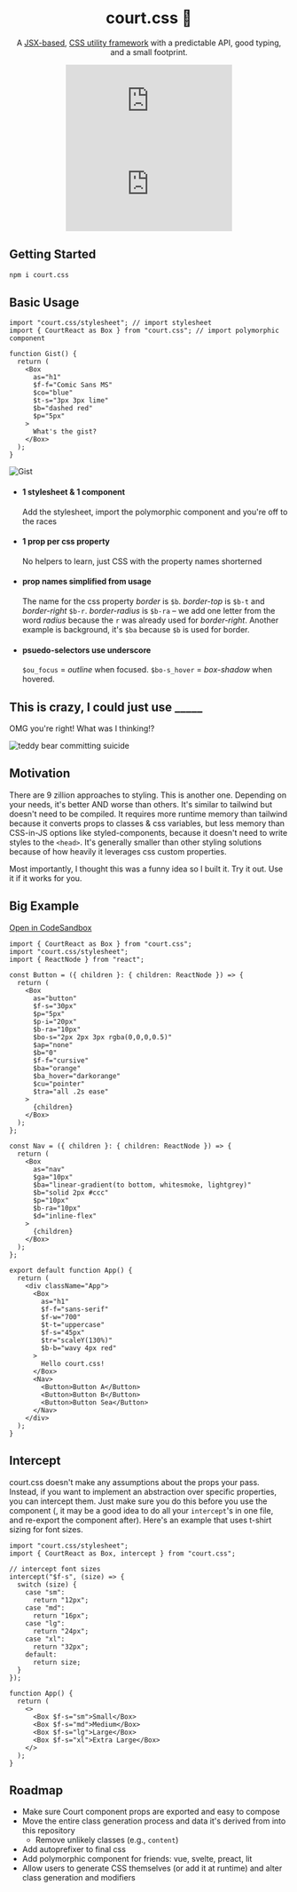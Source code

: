 <div align="center">
  
# court.css 🏰

A <u>JSX-based</u>, <u>CSS utility framework</u> with a predictable API, good typing, and a small footprint.
  
![npm](https://img.shields.io/npm/v/court.css)
![npm bundle size](https://img.shields.io/bundlephobia/min/court.css)
  
</div>

## Getting Started

```bash
npm i court.css
```

## Basic Usage

```tsx
import "court.css/stylesheet"; // import stylesheet
import { CourtReact as Box } from "court.css"; // import polymorphic component

function Gist() {
  return (
    <Box
      as="h1"
      $f-f="Comic Sans MS"
      $co="blue"
      $t-s="3px 3px lime"
      $b="dashed red"
      $p="5px"
    >
      What's the gist?
    </Box>
  );
}
```

![Gist](https://i.ibb.co/dMbyLV2/Screen-Shot-2022-01-30-at-12-53-23-PM.png)

- #### 1 stylesheet & 1 component
  Add the stylesheet, import the polymorphic component and you're off to the races
- #### 1 prop per css property
  No helpers to learn, just CSS with the property names shorterned
- #### prop names simplified from usage
  The name for the css property _border_ is `$b`. _border-top_ is `$b-t` and _border-right_ `$b-r`. _border-radius_ is `$b-ra` – we add one letter from the word _radius_ because the `r` was already used for _border-right_. Another example is background, it's `$ba` because `$b` is used for border.
- #### psuedo-selectors use underscore 
  `$ou_focus` = _outline_ when focused. `$bo-s_hover` = _box-shadow_ when hovered.
  
## This is crazy, I could just use _____

OMG you're right! What was I thinking!?

![teddy bear committing suicide](https://media0.giphy.com/media/vkwAeqMEUSaoU/giphy.gif?cid=ecf05e47ebd1a1jwry1bm2h6b354kegtp9poux67jg77vbfo&rid=giphy.gif&ct=g)

## Motivation

There are 9 zillion approaches to styling. This is another one. Depending on your needs, it's better AND worse than others. It's similar to tailwind but doesn't need to be compiled. It requires more runtime memory than tailwind because it converts props to classes & css variables, but less memory than CSS-in-JS options like styled-components, because it doesn't need to write styles to the `<head>`. It's generally smaller than other styling solutions because of how heavily it leverages css custom properties.

Most importantly, I thought this was a funny idea so I built it. Try it out. Use it if it works for you.

## Big Example

[Open in CodeSandbox](https://codesandbox.io/s/court-css-example-uudxu?file=/src/App.tsx)

```tsx
import { CourtReact as Box } from "court.css";
import "court.css/stylesheet";
import { ReactNode } from "react";

const Button = ({ children }: { children: ReactNode }) => {
  return (
    <Box
      as="button"
      $f-s="30px"
      $p="5px"
      $p-i="20px"
      $b-ra="10px"
      $bo-s="2px 2px 3px rgba(0,0,0,0.5)"
      $ap="none"
      $b="0"
      $f-f="cursive"
      $ba="orange"
      $ba_hover="darkorange"
      $cu="pointer"
      $tra="all .2s ease"
    >
      {children}
    </Box>
  );
};

const Nav = ({ children }: { children: ReactNode }) => {
  return (
    <Box
      as="nav"
      $ga="10px"
      $ba="linear-gradient(to bottom, whitesmoke, lightgrey)"
      $b="solid 2px #ccc"
      $p="10px"
      $b-ra="10px"
      $d="inline-flex"
    >
      {children}
    </Box>
  );
};

export default function App() {
  return (
    <div className="App">
      <Box
        as="h1"
        $f-f="sans-serif"
        $f-w="700"
        $t-t="uppercase"
        $f-s="45px"
        $tr="scaleY(130%)"
        $b-b="wavy 4px red"
      >
        Hello court.css!
      </Box>
      <Nav>
        <Button>Button A</Button>
        <Button>Button B</Button>
        <Button>Button Sea</Button>
      </Nav>
    </div>
  );
}
```

## Intercept

court.css doesn't make any assumptions about the props your pass. Instead, if you want to implement an abstraction over specific properties, you can intercept them. Just make sure you do this before you use the component (, it may be a good idea to do all your `intercept`'s in one file, and re-export the component after). Here's an example that uses t-shirt sizing for font sizes.

```tsx
import "court.css/stylesheet";
import { CourtReact as Box, intercept } from "court.css";

// intercept font sizes
intercept("$f-s", (size) => {
  switch (size) {
    case "sm":
      return "12px";
    case "md":
      return "16px";
    case "lg":
      return "24px";
    case "xl":
      return "32px";
    default:
      return size;
  }
});

function App() {
  return (
    <>
      <Box $f-s="sm">Small</Box>
      <Box $f-s="md">Medium</Box>
      <Box $f-s="lg">Large</Box>
      <Box $f-s="xl">Extra Large</Box>
    </>
  );
}
```

## Roadmap

- Make sure Court component props are exported and easy to compose
- Move the entire class generation process and data it's derived from into this repository
  - Remove unlikely classes (e.g., `content`)
- Add autoprefixer to final css
- Add polymorphic component for friends: vue, svelte, preact, lit
- Allow users to generate CSS themselves (or add it at runtime) and alter class generation and modifiers
